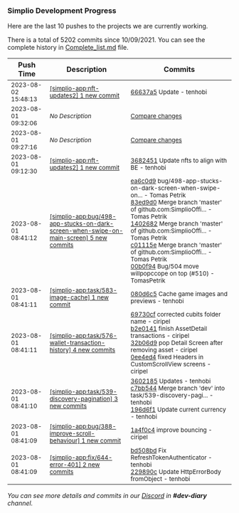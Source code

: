 
### Simplio Development Progress

Here are the last 10 pushes to the projects we are currently working.

There is a total of 5202 commits since 10/09/2021. You can see the complete history in
 [Complete_list.md](Complete_list.md) file.

| Push Time | Description | Commits |
| --- | --- | --- |
| <sub>2023-08-02 15:48:13</sub> | <sub>[[simplio-app:nft-updates2] 1 new commit](https://github.com/SimplioOfficial/simplio-app/commit/66637a5222fcede55c96a0aa6e4f9d521c5ed9ec)</sub> | <sub>[66637a5](https://github.com/SimplioOfficial/simplio-app/commit/66637a5222fcede55c96a0aa6e4f9d521c5ed9ec) Update - tenhobi</sub> |
| <sub>2023-08-01 09:32:06</sub> | <sub>_No Description_</sub> | <sub>[Compare changes](https://github.com/SimplioOfficial/simplio-app/compare/36824513cfcb...750ad05b0bc5)</sub> |
| <sub>2023-08-01 09:27:16</sub> | <sub>_No Description_</sub> | <sub>[Compare changes](https://github.com/SimplioOfficial/simplio-app/compare/0945854af618...24fbf1e13ad1)</sub> |
| <sub>2023-08-01 09:12:30</sub> | <sub>[[simplio-app:nft-updates2] 1 new commit](https://github.com/SimplioOfficial/simplio-app/commit/36824513cfcb15687befae06a6aadabb1bc30a19)</sub> | <sub>[3682451](https://github.com/SimplioOfficial/simplio-app/commit/36824513cfcb15687befae06a6aadabb1bc30a19) Update nfts to align with BE - tenhobi</sub> |
| <sub>2023-08-01 08:41:12</sub> | <sub>[[simplio-app:bug/498-app-stucks-on-dark-screen-when-swipe-on-main-screen] 5 new commits](https://github.com/SimplioOfficial/simplio-app/compare/ea6c0d9c30fe^...00b0f9423fb7)</sub> | <sub>[ea6c0d9](https://github.com/SimplioOfficial/simplio-app/commit/ea6c0d9c30fe04fb4408b61b5fd8e519bcfe4aa7) bug/498-app-stucks-on-dark-screen-when-swipe-on... - Tomas Petrik<br>[83ed9d0](https://github.com/SimplioOfficial/simplio-app/commit/83ed9d0314faba2afea9769ba533dc56f4fcada9) Merge branch 'master' of github.com:SimplioOffi... - Tomas Petrik<br>[1402682](https://github.com/SimplioOfficial/simplio-app/commit/140268209bff5d521f79b9cfa50fccda0d2101a4) Merge branch 'master' of github.com:SimplioOffi... - Tomas Petrik<br>[c01115e](https://github.com/SimplioOfficial/simplio-app/commit/c01115e6d346294c29991b5a946ec10b968fc2a1) Merge branch 'master' of github.com:SimplioOffi... - Tomas Petrik<br>[00b0f94](https://github.com/SimplioOfficial/simplio-app/commit/00b0f9423fb79619886adf6de5cb269db443c43d) Bug/504 move willpopccope on top (#510) - TomasPetrik</sub> |
| <sub>2023-08-01 08:41:11</sub> | <sub>[[simplio-app:task/583-image-cache] 1 new commit](https://github.com/SimplioOfficial/simplio-app/commit/080d6c59853775263f3f953a02d31c2cf2ac3f1a)</sub> | <sub>[080d6c5](https://github.com/SimplioOfficial/simplio-app/commit/080d6c59853775263f3f953a02d31c2cf2ac3f1a) Cache game images and previews - tenhobi</sub> |
| <sub>2023-08-01 08:41:11</sub> | <sub>[[simplio-app:task/576-wallet-transaction-history] 4 new commits](https://github.com/SimplioOfficial/simplio-app/compare/69730cf3736b^...0ee4ed4d7a53)</sub> | <sub>[69730cf](https://github.com/SimplioOfficial/simplio-app/commit/69730cf3736bc926018949fe4754a4cd75ed81c6) corrected cubits folder name - ciripel<br>[b2e0141](https://github.com/SimplioOfficial/simplio-app/commit/b2e0141714ae8e8ce4aa563bfebc4cd24ce87884) finish AssetDetail transactions - ciripel<br>[32b06d9](https://github.com/SimplioOfficial/simplio-app/commit/32b06d97b0759d7927647852dc72f2767ca97a24) pop Detail Screen after removing asset - ciripel<br>[0ee4ed4](https://github.com/SimplioOfficial/simplio-app/commit/0ee4ed4d7a53c0431b43a3c8fcf0bda73f94b12b) fixed Headers in CustomScrollView screens - ciripel</sub> |
| <sub>2023-08-01 08:41:10</sub> | <sub>[[simplio-app:task/539-discovery-pagination] 3 new commits](https://github.com/SimplioOfficial/simplio-app/compare/3602185bf597^...196d6f193ad6)</sub> | <sub>[3602185](https://github.com/SimplioOfficial/simplio-app/commit/3602185bf597b09c3db635e5abc4395c24639621) Updates - tenhobi<br>[c7bb544](https://github.com/SimplioOfficial/simplio-app/commit/c7bb54478491c4589d1dfd0c36f7eded744eb278) Merge branch 'dev' into task/539-discovery-pagi... - tenhobi<br>[196d6f1](https://github.com/SimplioOfficial/simplio-app/commit/196d6f193ad6d302c6b2d305ad70b47246125f66) Update current currency - tenhobi</sub> |
| <sub>2023-08-01 08:41:09</sub> | <sub>[[simplio-app:bug/388-improve-scroll-behaviour] 1 new commit](https://github.com/SimplioOfficial/simplio-app/commit/1a4f0c4ae11dc3045af0fc1ce6dca7c223827220)</sub> | <sub>[1a4f0c4](https://github.com/SimplioOfficial/simplio-app/commit/1a4f0c4ae11dc3045af0fc1ce6dca7c223827220) improve bouncing - ciripel</sub> |
| <sub>2023-08-01 08:41:09</sub> | <sub>[[simplio-app:fix/644-error-401] 2 new commits](https://github.com/SimplioOfficial/simplio-app/compare/bd508bdcd894^...229890ceb13d)</sub> | <sub>[bd508bd](https://github.com/SimplioOfficial/simplio-app/commit/bd508bdcd8946e18a679ee310b9fefe1f2334413) Fix RefreshTokenAuthenticator - tenhobi<br>[229890c](https://github.com/SimplioOfficial/simplio-app/commit/229890ceb13d7e16cc1664cb3248b8473465898d) Update HttpErrorBody fromObject - tenhobi</sub> |

_You can see more details and commits in our [Discord](https://discord.gg/aKhjuwZmdP) in **#dev-diary** channel._
